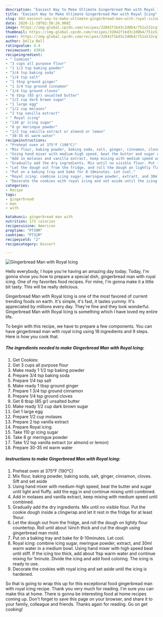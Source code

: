 ```yaml
---
description: "Easiest Way to Make Ultimate Gingerbread Man with Royal Icing"
title: "Easiest Way to Make Ultimate Gingerbread Man with Royal Icing"
slug: 602-easiest-way-to-make-ultimate-gingerbread-man-with-royal-icing
date: 2020-11-10T02:50:24.960Z
image: https://img-global.cpcdn.com/recipes/32042f1bd3c2d0b4/751x532cq70/gingerbread-man-with-royal-icing-recipe-main-photo.jpg
thumbnail: https://img-global.cpcdn.com/recipes/32042f1bd3c2d0b4/751x532cq70/gingerbread-man-with-royal-icing-recipe-main-photo.jpg
cover: https://img-global.cpcdn.com/recipes/32042f1bd3c2d0b4/751x532cq70/gingerbread-man-with-royal-icing-recipe-main-photo.jpg
author: Della Bell
ratingvalue: 4.4
reviewcount: 43016
recipeingredient:
- " Cookies"
- "3 cups all purpose flour"
- "1 1/2 tsp baking powder"
- "3/4 tsp baking soda"
- "1/4 tsp salt"
- "1 tbsp ground ginger"
- "1 3/4 tsp ground cinnamon"
- "1/4 tsp ground cloves"
- "6 tbsp (85 gr) unsalted butter"
- "1/2 cup dark brown sugar"
- "1 large egg"
- "1/2 cup molases"
- "2 tsp vanilla extract"
- " Royal icing"
- "110 gr icing sugar"
- "8 gr meringue powder"
- "1/2 tsp vanilla extract or almond or lemon"
- "30-35 ml warm water"
recipeinstructions:
- "Preheat oven at 375°F (190°C)"
- "Mix flour, baking powder, baking soda, salt, ginger, cinnamon, cloves. Sift and set aside"
- "Using hand mixer with medium-high speed, beat the butter and sugar until light and fluffy. add the egg in and continue mixing until combined."
- "Add in molases and vanilla extract, keep mixing with medium speed until combined."
- "Gradually add the dry ingredients. Mix until no visible flour. Put the cookie dough inside a clingwrap and let it rest in the fridge for at least 1hour."
- "Let the dough out from the fridge, and roll the dough on lightly flour countertop. Roll until about ¼inch thick and cut the dough using gingerbread man mold."
- "Put on a baking tray and bake for 8-10minutes. Let cool."
- "Royal icing: combine icing sugar, meringue powder, extract, and 30ml warm water in a medium bowl. Using hand mixer with high speed beat until stiff. If the icing too thick, add about 1tsp warm water and continue mixing for 1minute. Divide the icing and add food coloring. The icing is ready to use."
- "Decorate the cookies with royal icing and set aside until the icing is hardened."
categories:
- Recipe
tags:
- gingerbread
- man
- with

katakunci: gingerbread man with 
nutrition: 173 calories
recipecuisine: American
preptime: "PT39M"
cooktime: "PT32M"
recipeyield: "2"
recipecategory: Dessert

---
```



![Gingerbread Man with Royal Icing](https://img-global.cpcdn.com/recipes/32042f1bd3c2d0b4/751x532cq70/gingerbread-man-with-royal-icing-recipe-main-photo.jpg)

Hello everybody, I hope you're having an amazing day today. Today, I'm gonna show you how to prepare a special dish, gingerbread man with royal icing. One of my favorites food recipes. For mine, I'm gonna make it a little bit tasty. This will be really delicious.



Gingerbread Man with Royal Icing is one of the most favored of current trending foods on earth. It's simple, it's fast, it tastes yummy. It's appreciated by millions every day. They're fine and they look wonderful. Gingerbread Man with Royal Icing is something which I have loved my entire life.


To begin with this recipe, we have to prepare a few components. You can have gingerbread man with royal icing using 18 ingredients and 9 steps. Here is how you cook that.

<!--inarticleads1-->

##### The ingredients needed to make Gingerbread Man with Royal Icing:

1. Get  Cookies:
1. Get 3 cups all purpose flour
1. Make ready 1 1/2 tsp baking powder
1. Prepare 3/4 tsp baking soda
1. Prepare 1/4 tsp salt
1. Make ready 1 tbsp ground ginger
1. Prepare 1 3/4 tsp ground cinnamon
1. Prepare 1/4 tsp ground cloves
1. Get 6 tbsp (85 gr) unsalted butter
1. Make ready 1/2 cup dark brown sugar
1. Get 1 large egg
1. Prepare 1/2 cup molases
1. Prepare 2 tsp vanilla extract
1. Prepare  Royal icing:
1. Take 110 gr icing sugar
1. Take 8 gr meringue powder
1. Take 1/2 tsp vanilla extract (or almond or lemon)
1. Prepare 30-35 ml warm water




<!--inarticleads2-->

##### Instructions to make Gingerbread Man with Royal Icing:

1. Preheat oven at 375°F (190°C)
1. Mix flour, baking powder, baking soda, salt, ginger, cinnamon, cloves. Sift and set aside
1. Using hand mixer with medium-high speed, beat the butter and sugar until light and fluffy. add the egg in and continue mixing until combined.
1. Add in molases and vanilla extract, keep mixing with medium speed until combined.
1. Gradually add the dry ingredients. Mix until no visible flour. Put the cookie dough inside a clingwrap and let it rest in the fridge for at least 1hour.
1. Let the dough out from the fridge, and roll the dough on lightly flour countertop. Roll until about ¼inch thick and cut the dough using gingerbread man mold.
1. Put on a baking tray and bake for 8-10minutes. Let cool.
1. Royal icing: combine icing sugar, meringue powder, extract, and 30ml warm water in a medium bowl. Using hand mixer with high speed beat until stiff. If the icing too thick, add about 1tsp warm water and continue mixing for 1minute. Divide the icing and add food coloring. The icing is ready to use.
1. Decorate the cookies with royal icing and set aside until the icing is hardened.




So that is going to wrap this up for this exceptional food gingerbread man with royal icing recipe. Thank you very much for reading. I'm sure you can make this at home. There is gonna be interesting food at home recipes coming up. Don't forget to save this page on your browser, and share it to your family, colleague and friends. Thanks again for reading. Go on get cooking!
